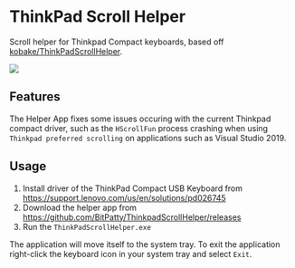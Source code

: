 # ThinkPad Scroll Helper

Scroll helper for Thinkpad Compact keyboards, based off [kobake/ThinkPadScrollHelper](https://github.com/kobake/ThinkPadScrollHelper).

![](https://raw.githubusercontent.com/kobake/ThinkPadScrollHelper/master/img/thinkpad.jpg)


## Features

The Helper App fixes some issues occuring with the current Thinkpad compact driver, such as the `HScrollFun` process crashing when using `Thinkpad preferred scrolling` on applications such as Visual Studio 2019.

## Usage

1. Install driver of the ThinkPad Compact USB Keyboard from https://support.lenovo.com/us/en/solutions/pd026745
2. Download the helper app from https://github.com/BitPatty/ThinkpadScrollHelper/releases
3. Run the `ThinkPadScrollHelper.exe`

The application will move itself to the system tray. To exit the application right-click the keyboard icon in your system tray and select `Exit`.
